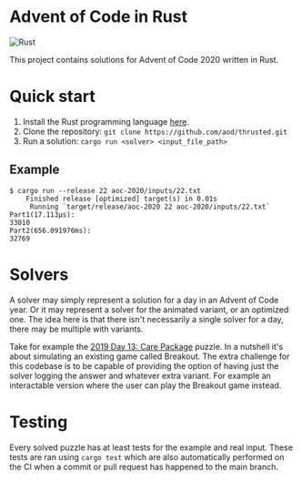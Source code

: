 # Advent of Code in Rust

![Rust](https://github.com/aod/thrusted/workflows/Rust/badge.svg)

This project contains solutions for Advent of Code 2020 written in Rust.

# Quick start

1. Install the Rust programming language [here](https://www.rust-lang.org/tools/install).
2. Clone the repository: `git clone https://github.com/aod/thrusted.git`
2. Run a solution: `cargo run <solver> <input_file_path>`

## Example

```
$ cargo run --release 22 aoc-2020/inputs/22.txt
    Finished release [optimized] target(s) in 0.01s
     Running `target/release/aoc-2020 22 aoc-2020/inputs/22.txt`
Part1(17.113µs):
33010
Part2(656.091976ms):
32769
```

# Solvers

A solver may simply represent a solution for a day in an Advent of Code year.
Or it may represent a solver for the animated variant, or an optimized one. The
idea here is that there isn't necessarily a single solver for a day, there may
be multiple with variants.

Take for example the [2019 Day 13: Care Package](https://adventofcode.com/2019/day/13) puzzle.
In a nutshell it's about simulating an existing game called Breakout. The extra
challenge for this codebase is to be capable of providing the option of having
just the solver logging the answer and whatever extra variant. For example an
interactable version where the user can play the Breakout game instead.

# Testing

Every solved puzzle has at least tests for the example and real input. These
tests are ran using `cargo test` which are also automatically performed on the
CI when a commit or pull request has happened to the main branch.
